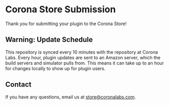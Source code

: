 # Corona Store Submission

Thank you for submitting your plugin to the Corona Store!

## Warning: Update Schedule

This repository is synced every 10 minutes with the repository at Corona Labs. Every hour, plugin updates are sent to an Amazon server, which the build servers and simulator pulls from. This means it can take up to an hour for changes locally to show up for plugin users.

## Contact

If you have any questions, email us at [store@coronalabs.com](mailto:store@coronalabs.com).
